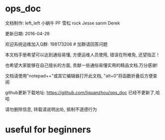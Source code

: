 # ops_doc

  文档制作: left_left  小蜗牛  PF  雪松  rock  Jesse  sanm  Derek
  
  更新日期: 2016-04-28
  
  欢迎系统运维加入Q群: 198173206  # 加群请回答问题
  
  本文档手册希望可以达到通俗易懂, 方便运维人员使用, 错误在所难免, 还望指正！

  也希望大家能够在自己擅长的方面, 贡献一些通俗易懂实用的精品文档.万分感谢!
  
  文档请使用"notepad++"或其它编辑器打开此文档, "alt+0"将函数折叠后方便查阅
  
  github更新下载地址:  https://github.com/liquanzhou/ops_doc
 已经不更新了,哈哈
  
  请勿删除信息, 转载请说明出处, 抵制不道德行为

# useful for beginners
